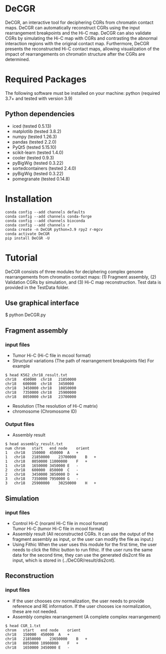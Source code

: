 # DeCGR
DeCGR, an interactive tool for deciphering CGRs from chromatin contact maps. DeCGR can automatically reconstruct CGRs using the input rearrangement breakpoints and the Hi-C map. DeCGR can also validate CGRs by simulating the Hi-C map with CGRs and contrasting the abnormal interaction regions with the original contact map. Furthermore, DeCGR presents the reconstructed Hi-C contact maps, allowing visualization of the impact of rearrangements on chromatin structure after the CGRs are determined.
# Required Packages
The following software must be installed on your machine:
python (required 3.7+ and tested with version 3.9)
## Python dependencies
* iced (tested 0.5.13)
* matplotlib (tested 3.8.2)
* numpy (tested 1.26.3)
* pandas (tested 2.2.0)
* PyQt5 (tested 5.15.10) 
* scikit-learn (tested 1.4.0)
* cooler (tested 0.9.3)
* pyBigWig (tested 0.3.22)   
* sortedcontainers (tested 2.4.0)
* pyBigWig (tested 0.3.22)
* pomegranate (tested 0.14.8)
# Installation
```
conda config --add channels defaults
conda config --add channels conda-forge
conda config --add channels bioconda
conda config --add channels r
conda create -n DeCGR python=3.9 rpy2 r-mgcv
conda activate DeCGR
pip install DeCGR -U
```
# Tutorial
DeCGR consists of three modules for deciphering complex genome rearrangements from chromatin contact maps: (1) Fragment assembly, (2) Validation CGRs by simulation, and (3) Hi-C map reconstruction. Test data is provided in the TestData folder.
## Use graphical interface
$ python DeCGR.py
## Fragment assembly
### input files
* Tumor Hi-C (Hi-C file in mcool format)   
* Structural variations (The path of rearrangement breakpoints file)
For example
```
$ head K562_chr18_result.txt
chr18	450000	chr18	21850000
chr18	600000	chr18	3450000
chr18	3450000	chr18	10850000
chr18	7350000	chr18	25900000
chr18	8050000	chr18	23700000
```
* Resolution (The resolution of Hi-C matrix)
* chromosome (Chromosome ID)
### Output files
* Assembly result
```
$ head assembly_result.txt
num	chrom	start	end	node	orient
1	chr18	150000	450000	A	+
1	chr18	21850000	23700000	B	+
1	chr18	8050000	11000000	F	+
1	chr18	1650000	3450000	E	-
2	chr18	600000	850000	C	-
2	chr18	3450000	3850000	D	+
3	chr18	7350000	7950000	G	-
3	chr18	25900000	30250000	H	+
```
## Simulation
### input files
* Control Hi-C (noraml Hi-C file in mcool format)   
Tumor Hi-C (tumor Hi-C file in mcool format)
* Assembly result (All reconstructed CGRs. It can use the output of the fragment assembly as input, or the user can modify the file as input.)
* Using Fithic
When the user uses this module for the first time, the user needs to click the fithic button to run fithic. If the user runs the same data for the second time, they can use the generated dis2cnt file as input, which is stored in (../DeCGR/result/dis2cnt).
## Reconstruction
### input files
* If the user chooses cnv normalization, the user needs to provide reference and RE information. If the user chooses ice normalization, these are not needed.
* Assembly complex rearrangement (A complete complex rearrangement)
```
$ head CGR_1.txt
chrom	start	end	node	orient
chr18	150000	450000	A	+
chr18	21850000	23650000	B	+
chr18	8050000	10900000	F	+
chr18	1650000	3450000	E	-
```
